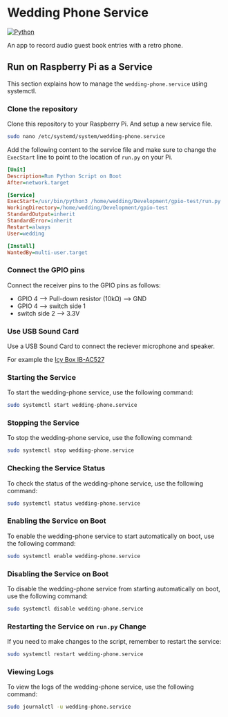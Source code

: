 # Wedding Phone Service

[![Python](https://img.shields.io/static/v1?label=built+with&message=Python+3.11&color=2b5b84)](https://www.python.org/)

An app to record audio guest book entries with a retro phone.




## Run on Raspberry Pi as a Service

This section explains how to manage the `wedding-phone.service` using systemctl.

### Clone the repository

Clone this repository to your Raspberry Pi. And setup a new service file.

```bash
sudo nano /etc/systemd/system/wedding-phone.service
```

Add the following content to the service file and make sure to change the `ExecStart` line to point to the location of `run.py` on your Pi.

```ini
[Unit]
Description=Run Python Script on Boot
After=network.target

[Service]
ExecStart=/usr/bin/python3 /home/wedding/Development/gpio-test/run.py
WorkingDirectory=/home/wedding/Development/gpio-test
StandardOutput=inherit
StandardError=inherit
Restart=always
User=wedding

[Install]
WantedBy=multi-user.target
```

### Connect the GPIO pins

Connect the receiver pins to the GPIO pins as follows:

- GPIO 4 --> Pull-down resistor (10kΩ) --> GND
- GPIO 4 --> switch side 1
- switch side 2 --> 3.3V

### Use USB Sound Card

Use a USB Sound Card to connect the reciever microphone and speaker.

For example the [Icy Box IB-AC527](https://www.digitec.ch/de/s1/product/icy-box-ib-ac527-usb-20-soundkarte-5724945)

### Starting the Service

To start the wedding-phone service, use the following command:

```bash
sudo systemctl start wedding-phone.service
```

### Stopping the Service

To stop the wedding-phone service, use the following command:

```bash
sudo systemctl stop wedding-phone.service
```

### Checking the Service Status

To check the status of the wedding-phone service, use the following command:

```bash
sudo systemctl status wedding-phone.service
```

### Enabling the Service on Boot

To enable the wedding-phone service to start automatically on boot, use the following command:

```bash
sudo systemctl enable wedding-phone.service
```

### Disabling the Service on Boot

To disable the wedding-phone service from starting automatically on boot, use the following command:

```bash
sudo systemctl disable wedding-phone.service
```

### Restarting the Service on `run.py` Change

If you need to make changes to the script, remember to restart the service:

```bash
sudo systemctl restart wedding-phone.service
```

### Viewing Logs

To view the logs of the wedding-phone service, use the following command:

```bash
sudo journalctl -u wedding-phone.service
```

